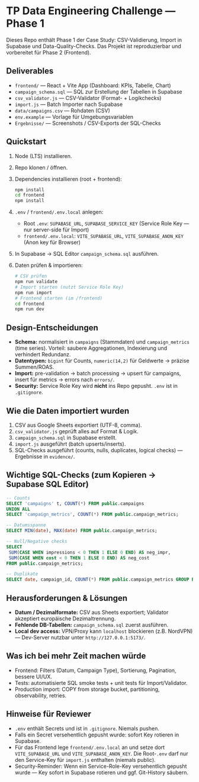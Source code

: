 # TP Data Engineering Challenge — Phase 1

Dieses Repo enthält Phase 1 der Case Study: CSV-Validierung, Import in Supabase und Data-Quality-Checks. Das Projekt ist reproduzierbar und vorbereitet für Phase 2 (Frontend).

## Deliverables

- `frontend/` — React + Vite App (Dashboard: KPIs, Tabelle, Chart)
- `campaign_schema.sql` — SQL zur Erstellung der Tabellen in Supabase
- `csv_validator.js` — CSV-Validator (Format- + Logikchecks)
- `import.js` — Batch Importer nach Supabase
- `data/campaigns.csv` — Rohdaten (CSV)
- `env.example` — Vorlage für Umgebungsvariablen
- `Ergebnisse/` — Screenshots / CSV-Exports der SQL-Checks

## Quickstart

1. Node (LTS) installieren.
2. Repo klonen / öffnen.
3. Dependencies installieren (root + frontend):

   ```bash
   npm install
   cd frontend
   npm install
   ```

4. `.env` / `frontend/.env.local` anlegen:

   - Root `.env`: `SUPABASE_URL`, `SUPABASE_SERVICE_KEY` (Service Role Key — nur server-side für Import)
   - `frontend/.env.local`: `VITE_SUPABASE_URL`, `VITE_SUPABASE_ANON_KEY` (Anon key für Browser)

5. In Supabase → SQL Editor `campaign_schema.sql` ausführen.
6. Daten prüfen & importieren:

   ```bash
   # CSV prüfen
   npm run validate
   # Import starten (nutzt Service Role Key)
   npm run import
   # Frontend starten (im /frontend)
   cd frontend
   npm run dev
   ```

## Design-Entscheidungen

- **Schema:** normalisiert in `campaigns` (Stammdaten) und `campaign_metrics` (time series). Vorteil: saubere Aggregationen, Indexierung und verhindert Redundanz.
- **Datentypen:** `bigint` für Counts, `numeric(14,2)` für Geldwerte → präzise Summen/ROAS.
- **Import:** pre-validation → batch processing → upsert für campaigns, insert für metrics → errors nach `errors/`.
- **Security:** Service Role Key wird **nicht** ins Repo gepusht. `.env` ist in `.gitignore`.

## Wie die Daten importiert wurden

1. CSV aus Google Sheets exportiert (UTF-8, comma).
2. `csv_validator.js` geprüft alles auf Format & Logik.
3. `campaign_schema.sql` in Supabase erstellt.
4. `import.js` ausgeführt (batch upserts/inserts).
5. SQL-Checks ausgeführt (counts, nulls, duplicates, logical checks) — Ergebnisse in `evidence/`.

## Wichtige SQL-Checks (zum Kopieren → Supabase SQL Editor)

```sql
-- Counts
SELECT 'campaigns' t, COUNT(*) FROM public.campaigns
UNION ALL
SELECT 'campaign_metrics', COUNT(*) FROM public.campaign_metrics;

-- Datumsspanne
SELECT MIN(date), MAX(date) FROM public.campaign_metrics;

-- Null/Negative checks
SELECT
 SUM(CASE WHEN impressions < 0 THEN 1 ELSE 0 END) AS neg_impr,
 SUM(CASE WHEN cost < 0 THEN 1 ELSE 0 END) AS neg_cost
FROM public.campaign_metrics;

-- Duplikate
SELECT date, campaign_id, COUNT(*) FROM public.campaign_metrics GROUP BY date, campaign_id HAVING COUNT(*) > 1;
```

## Herausforderungen & Lösungen

- **Datum / Dezimalformate:** CSV aus Sheets exportiert; Validator akzeptiert europäische Dezimaltrennung.
- **Fehlende DB-Tabellen:** `campaign_schema.sql` zuerst ausführen.
- **Local dev access:** VPN/Proxy kann `localhost` blockieren (z.B. NordVPN) — Dev-Server nutzbar unter `http://127.0.0.1:5173/`.

## Was ich bei mehr Zeit machen würde

- Frontend: Filters (Datum, Campaign Type), Sortierung, Pagination, bessere UI/UX.
- Tests: automatisierte SQL smoke tests + unit tests für Import/Validator.
- Production import: COPY from storage bucket, partitioning, observability, retries.

## Hinweise für Reviewer

- `.env` enthält Secrets und ist in `.gitignore`. Niemals pushen.
- Falls ein Secret versehentlich gepusht wurde: sofort Key rotieren in Supabase.
- Für das Frontend lege `frontend/.env.local` an und setze dort `VITE_SUPABASE_URL` und `VITE_SUPABASE_ANON_KEY`. Die Root-`.env` darf nur den Service-Key für `import.js` enthalten (niemals public).
- Security-Reminder: Wenn ein Service-Role-Key versehentlich gepusht wurde — Key sofort in Supabase rotieren und ggf. Git-History säubern.
